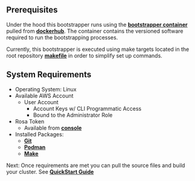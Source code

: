 ## Prerequisites

Under the hood this bootstrapper runs using the **[bootstrapper container](https://github.com/poc-examples/container-library/blob/main/tools/bootstrapper/Dockerfile)** pulled from **[dockerhub](https://hub.docker.com/repository/docker/cengleby86/bootstrapper/general)**.  The container contains the versioned software required to run the bootstrapping processes. 

Currently, this bootstrapper is executed using make targets located in the root repository **[makefile](https://github.com/poc-examples/cluster-bootstrapper/blob/main/makefile)** in order to simplify set up commands.

## System Requirements

- Operating System: Linux
- Available AWS Account
    - User Account
        - Account Keys w/ CLI Programmatic Access
        - Bound to the Administrator Role
- Rosa Token
    - Available from **[console](https://console.redhat.com/openshift/token/show)**
- Installed Packages:
    - **[Git](https://git-scm.com/book/en/v2/Getting-Started-Installing-Git)**
    - **[Podman](https://podman.io/docs/installation)**
    - **[Make](https://www.gnu.org/software/make/manual/make.html)**

Next: Once requirements are met you can pull the source files and build your cluster. See **[QuickStart Guide](quickstart.md)**
